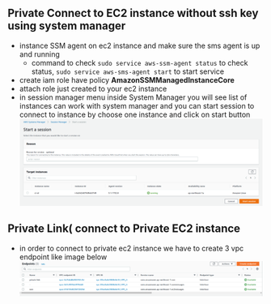 ## Private Connect to EC2 instance without ssh key using system manager
  - instance SSM agent on ec2 instance and make sure the sms agent is up and running
     - command to check
       `sudo service aws-ssm-agent status` to check status, 
       `sudo service aws-sms-agent start` to start service
  - create iam role have policy **AmazonSSMManagedInstanceCore**
  - attach role just created to your ec2 instance
  - in session manager menu inside System Manager you will see list of instances can work with system manager and you can start session to connect to instance by choose one instance and click on start button
  ![image](./images/session_manager.png)
  
## Private Link( connect to Private EC2 instance
  - in order to connect to private ec2 instance we have to create 3 vpc endpoint like image below
     ![image](./images/ssm_endpoint.png)
  
